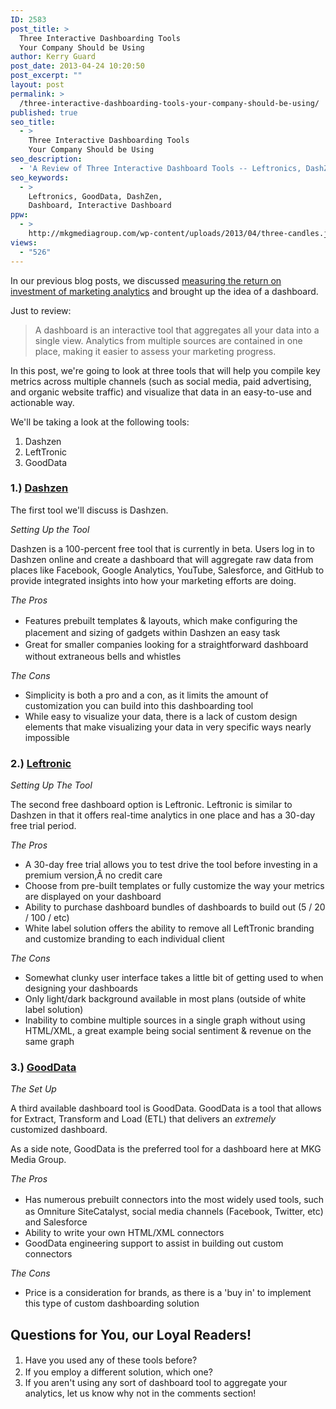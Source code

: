 ```yaml
---
ID: 2583
post_title: >
  Three Interactive Dashboarding Tools
  Your Company Should be Using
author: Kerry Guard
post_date: 2013-04-24 10:20:50
post_excerpt: ""
layout: post
permalink: >
  /three-interactive-dashboarding-tools-your-company-should-be-using/
published: true
seo_title:
  - >
    Three Interactive Dashboarding Tools
    Your Company Should be Using
seo_description:
  - 'A Review of Three Interactive Dashboard Tools -- Leftronics, DashZen & GoodData -- to Provide Marketers With a Single, Centralized View of their Business and Marketing Analytics'
seo_keywords:
  - >
    Leftronics, GoodData, DashZen,
    Dashboard, Interactive Dashboard
ppw:
  - >
    http://mkgmediagroup.com/wp-content/uploads/2013/04/three-candles.jpg
views:
  - "526"
---
```

<p>In our previous blog posts, we discussed <a title="The Cost, Return on Investment &amp; Benefits of Marketing Analytics" href="http://mkgmediagroup.com/the-cost-return-on-investment-benefits-of-marketing-analytics/" target="_blank">measuring the return on investment of marketing analytics</a> and brought up the idea of a dashboard.</p>
<p dir="ltr">Just to review:</p>

<blockquote>A dashboard is an interactive tool that aggregates all your data into a single view. Analytics from multiple sources are contained in one place, making it easier to assess your marketing progress.</blockquote>

<p>In this post, we're going to look at three tools that will help you compile key metrics across multiple channels (such as social media, paid advertising, and organic website traffic) and visualize that data in an easy-to-use and actionable way.</p>
<p>We'll be taking a look at the following tools:</p>

<ol>
	<li>Dashzen</span></li>
	<li>LeftTronic</li>
	<li>GoodData</li>
</ol>

<h3 dir="ltr">1.) <a href="https://www.dashzen.com/" target="_blank">Dashzen</a></h3>

<p>The first tool we'll discuss is Dashzen.</p>
<p><em>Setting Up the Tool</em></p>
<p>Dashzen is a 100-percent free tool that is currently in beta. Users log in to Dashzen online and create a dashboard that will aggregate raw data from places like Facebook, Google Analytics, YouTube, Salesforce, and GitHub to provide integrated insights into how your marketing efforts are doing.</p>

<p><em>The Pros</em></p>

<ul>
	<li><span style="line-height: 1.5em;">Features prebuilt templates &amp; layouts, which make configuring the placement and sizing of gadgets within Dashzen an easy task</span></li>
	<li><span style="line-height: 1.5em;">Great for smaller companies looking for a straightforward dashboard without extraneous bells and whistles</span></li>
</ul>

<p><em>The Cons</em></p>
<ul>
	<li><span style="line-height: 13.993056297302246px;">Simplicity is both a pro and a con, as it limits the amount of customization you can build into this dashboarding tool</span></li>
	<li>While easy to visualize your data, there is a lack of custom design elements that make visualizing your data in very specific ways nearly impossible</li>
</ul>
<h3>2.) <a href="https://www.leftronic.com/" target="_blank">Leftronic</a></h3>
<p><em>Setting Up The Tool</em></p>
<p>The second free dashboard option is Leftronic. Leftronic is similar to Dashzen in that it offers real-time analytics in one place and has a 30-day free trial period.</p>
<p><em>The Pros</em></p>

<ul>
	<li>A 30-day free trial allows you to test drive the tool before investing in a premium version,Â no credit care</li>
	<li>Choose from pre-built templates or fully customize the way your metrics are displayed on your dashboard</li>
	<li>Ability to purchase dashboard bundles of dashboards to build out (5 / 20 / 100 / etc)</li>
	<li>White label solution offers the ability to remove all LeftTronic branding and customize branding to each individual client</li>
</ul>
<p><em>The Cons</em></p>

<ul>
	<li><span style="line-height: 13.993056297302246px;">Somewhat clunky user interface takes a little bit of getting used to when designing your dashboards</span></li>
	<li>Only light/dark background available in most plans (outside of white label solution)</li>
	<li>Inability to combine multiple sources in a single graph without using HTML/XML, a great example being social sentiment &amp; revenue on the same graph</li>
</ul>

<h3>3.) <a href="http://www.gooddata.com/" target="_blank">GoodData</a></h3>
<p><em>The Set Up</em></p>

<p>A third available dashboard tool is GoodData. GoodData is a tool that allows for Extract, Transform and Load (ETL) that delivers an <em>extremely </em>customized dashboard.</p>

<p>As a side note, GoodData is the preferred tool for a dashboard here at MKG Media Group.</p>

<p><em>The Pros</em></p>
<ul>
	<li><span style="line-height: 1.5em;">Has numerous prebuilt connectors into the most widely used tools, such as Omniture SiteCatalyst, social media channels (Facebook, Twitter, etc) and Salesforce</span></li>
	<li>Ability to write your own HTML/XML connectors</li>
	<li>GoodData engineering support to assist in building out custom connectors</li>
</ul>

<p><em>The Cons</em></p>
<ul>
	<li><span style="line-height: 13.993056297302246px;">Price is a consideration for brands, as there is a 'buy in' to implement this type of custom dashboarding solution</span></li>
</ul>
<h2>Questions for You, our Loyal Readers!</h2>
<ol>
	<li><span style="line-height: 1.5em;">Have you used any of these tools before?</span></li>
	<li>If you employ a different solution, which one?</li>
	<li>If you aren't using any sort of dashboard tool to aggregate your analytics, let us know why not in the comments section!</li>
</ol>